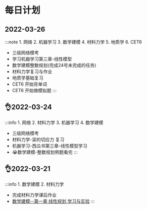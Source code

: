 # 每日计划
## 2022-03-26
:::note 1. 网络 2. 机器学习 3. 数学建模 4. 材料力学 5. 地质学 6. CET6
- 三级网络模考
- 学习机器学习第三章-线性模型
- 数学建模整数规划(完成24号未完成的任务)
- 材料力学复习与作业
- 地质学基础复习
- CET6 开始背单词
- CET6 开始做模拟题
:::

## 👌2022-03-24
:::info 1. 网络 2. 材料力学 3. 机器学习 4. 数学建模
- 三级网络模考
- 材料力学-梁的切应力 复习
- 机器学习-西瓜书第三章-线性模型学习
- 😭数学建模-整数规划例题看完
:::

## 👌2022-03-21
:::info 1. 数学建模 2. 材料力学
- 完成材料力学课后作业
- [数学建模--第一章 线性规划 学习与实验](../docs/mathmodel/linear_programing)
::: 